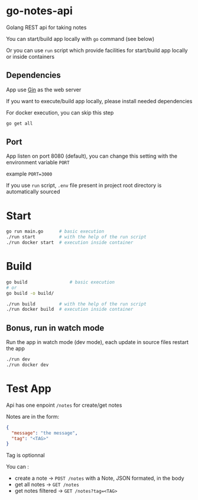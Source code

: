 # go-notes-api

Golang REST api for taking notes

You can start/build app locally with `go` command (see below)

Or you can use `run` script which provide facilities for start/build app locally or inside containers

## Dependencies

App use [Gin](https://github.com/gin-gonic/gin) as the web server

If you want to execute/build app locally, please install needed dependencies

For docker execution, you can skip this step

```bash
go get all
```

## Port

App listen on port 8080 (default), you can change this setting with the environment variable `PORT`

example `PORT=3000`

If you use `run` script, `.env` file present in project root directory is automatically sourced

# Start

```bash
go run main.go		# basic execution
./run start			# with the help of the run script
./run docker start	# execution inside container
```

# Build

```Bash
go build				# basic execution
# or
go build -o build/

./run build			# with the help of the run script
./run docker build 	# execution inside container
```

## Bonus, run in watch mode

Run the app in watch mode (dev mode), each update in source files restart the app

```Bash
./run dev
./run docker dev
```

# Test App

Api has one enpoint `/notes` for create/get notes

Notes are in the form:

```json
{
  "message": "the message",
  "tag": "<TAG>"
}
```

Tag is optionnal

You can :

- create a note &rightarrow; `POST /notes` with a Note, JSON formated, in the body
- get all notes &rightarrow; `GET /notes`
- get notes filtered &rightarrow; `GET /notes?tag=<TAG>`
